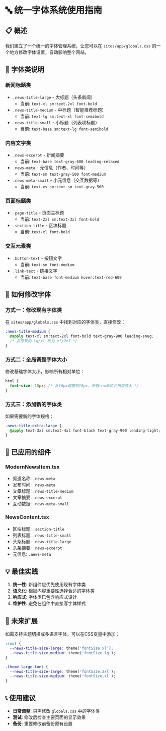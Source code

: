 # 🔤 统一字体系统使用指南

## 📋 概述

我们建立了一个统一的字体管理系统，让您可以在 `sites/app/globals.css` 的一个地方修改字体设置，自动影响整个网站。

## 🎯 字体类说明

### 新闻标题类
- `.news-title-large` - 大标题（头条新闻）
  - 当前: `text-xl sm:text-2xl font-bold`
- `.news-title-medium` - 中标题（智能推荐标题）
  - 当前: `text-lg sm:text-xl font-semibold`
- `.news-title-small` - 小标题（列表项标题）
  - 当前: `text-base sm:text-lg font-semibold`

### 内容文字类
- `.news-excerpt` - 新闻摘要
  - 当前: `text-base text-gray-600 leading-relaxed`
- `.news-meta` - 元信息（作者、时间等）
  - 当前: `text-sm text-gray-500 font-medium`
- `.news-meta-small` - 小元信息（交互数据等）
  - 当前: `text-xs sm:text-sm text-gray-500`

### 页面标题类
- `.page-title` - 页面主标题
  - 当前: `text-2xl sm:text-3xl font-bold`
- `.section-title` - 区块标题
  - 当前: `text-xl font-bold`

### 交互元素类
- `.button-text` - 按钮文字
  - 当前: `text-sm font-medium`
- `.link-text` - 链接文字
  - 当前: `text-base font-medium hover:text-red-600`

## 🔧 如何修改字体

### 方式一：修改现有字体类
在 `sites/app/globals.css` 中找到对应的字体类，直接修改：

```css
.news-title-medium {
  @apply text-xl sm:text-2xl font-bold text-gray-900 leading-snug;
  /* 将原来的 lg/xl 改为 xl/2xl */
}
```

### 方式二：全局调整字体大小
修改基础字体大小，影响所有相对单位：

```css
html {
  font-size: 18px; /* 从16px调整到18px，所有rem单位会相应放大 */
}
```

### 方式三：添加新的字体类
如果需要新的字体规格：

```css
.news-title-extra-large {
  @apply text-3xl sm:text-4xl font-black text-gray-900 leading-tight;
}
```

## 📁 已应用的组件

### ModernNewsItem.tsx
- 频道名称: `.news-meta`
- 发布时间: `.news-meta`
- 文章标题: `.news-title-medium`
- 文章摘要: `.news-excerpt`
- 互动数据: `.news-meta-small`

### NewsContent.tsx
- 区块标题: `.section-title`
- 列表标题: `.news-title-small`
- 头条标题: `.news-title-large`
- 头条摘要: `.news-excerpt`
- 元信息: `.news-meta`

## 💡 最佳实践

1. **统一性**: 新组件应优先使用现有字体类
2. **语义化**: 根据内容重要性选择合适的字体类
3. **响应式**: 字体类已包含响应式设计
4. **维护性**: 避免在组件中直接写字体样式

## 🚀 未来扩展

如需支持主题切换或多语言字体，可以在CSS变量中添加：

```css
:root {
  --news-title-size-large: theme('fontSize.xl');
  --news-title-size-medium: theme('fontSize.lg');
}

.theme-large-font {
  --news-title-size-large: theme('fontSize.2xl');
  --news-title-size-medium: theme('fontSize.xl');
}
```

## 📞 使用建议

- **日常调整**: 只需修改 `globals.css` 中的字体类
- **测试**: 修改后检查主要页面的显示效果
- **备份**: 重要修改前备份原有设置
